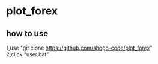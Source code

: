 # plot_forex  

## how to use  
1,use "git clone https://github.com/shogo-code/plot_forex"  
2,click "user.bat"
